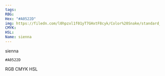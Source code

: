 ```yaml
---
tags:
RBG:
Hex: "#A0522D"
img: https://filedn.com/l0hpzxl1f01yT7GHxtF8cyk/Color%20Snake/standard_csv_to_svg/%23/#A0522D.svg
CMYK:
HSL:
Name: sienna
---
```

sienna
```palette
#A0522D
```
RGB
CMYK
HSL